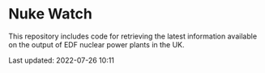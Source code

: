 # Nuke Watch

This repository includes code for retrieving the latest information available on the output of EDF nuclear power plants in the UK.

Last updated: 2022-07-26 10:11